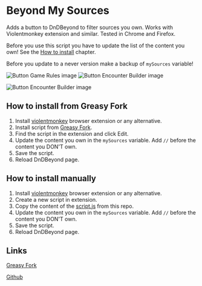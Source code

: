 # Beyond My Sources
Adds a button to DnDBeyond to filter sources you own. Works with Violentmonkey extension and similar. Tested in Chrome and Firefox.

Before you use this script you have to update the list of the content you own! See the [How to install](#how-to-install-from-greasy-fork) chapter.

Before you update to a never version make a backup of `mySources` variable!

![Button Game Rules image](https://raw.githubusercontent.com/petrgon/beyond-my-sources/main/button.png)
![Button Encounter Builder image](https://raw.githubusercontent.com/petrgon/beyond-my-sources/main/encounter-builder.png)

![Button Encounter Builder image](https://raw.githubusercontent.com/petrgon/beyond-my-sources/main/showcase.gif)


## How to install from Greasy Fork
1. Install [violentmonkey](https://violentmonkey.github.io/) browser extension or any alternative.
2. Install script from [Greasy Fork](https://greasyfork.org/en/scripts/451010-beyond-my-content).
5. Find the script in the extension and click Edit.
6. Update the content you own in the `mySources` variable. Add `//` before the content you DON'T own.
7. Save the script.
8. Reload DnDBeyond page.

## How to install manually
1. Install [violentmonkey](https://violentmonkey.github.io/) browser extension or any alternative.
2. Create a new script in extension.
3. Copy the content of the [script.js](script.js) from this repo.
4. Update the content you own in the `mySources` variable. Add `//` before the content you DON'T own.
5. Save the script.
6. Reload DnDBeyond page.

## Links
[Greasy Fork](https://greasyfork.org/en/scripts/451010-beyond-my-content)

[Github](https://github.com/petrgon/beyond-my-sources/)
